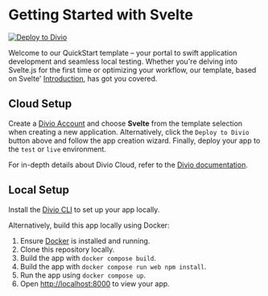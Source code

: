 # Getting Started with Svelte

[![Deploy to Divio](https://img.shields.io/badge/DEPLOY-TO%20DIVIO-DFFF67?logo=docker&logoColor=white&labelColor=333333)](https://control.divio.com/app/new/?template_url=https://github.com/divio/getting-started-with-svelte/archive/refs/heads/main.zip)

Welcome to our QuickStart template – your portal to swift application development and seamless local testing. Whether you're delving into Svelte.js for the first time or optimizing your workflow, our template, based on Svelte' [Introduction](https://svelte.dev/docs/introduction), has got you covered.

## Cloud Setup

Create a [Divio Account](https://control.divio.com/) and choose **Svelte** from the template selection when creating a new application. Alternatively, click the `Deploy to Divio` button above and follow the app creation wizard. Finally, deploy your app to the `test` or `live` environment.

For in-depth details about Divio Cloud, refer to the [Divio documentation](https://docs.divio.com/introduction/).

## Local Setup

Install the [Divio CLI](https://github.com/divio/divio-cli) to set up your app locally.

Alternatively, build this app locally using Docker:

1. Ensure [Docker](https://docs.docker.com/get-docker/) is installed and running.
2. Clone this repository locally.
3. Build the app with `docker compose build`.
4. Build the app with `docker compose run web npm install`.
5. Run the app using `docker compose up`.
6. Open [http://localhost:8000]() to view your app.

